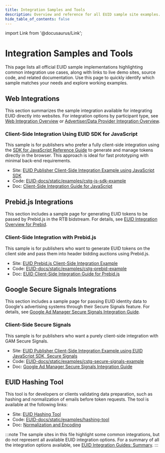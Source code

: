 ```yaml
---
title: Integration Samples and Tools
description: Overview and reference for all EUID sample site examples.
hide_table_of_contents: false
---
```


import Link from '@docusaurus/Link';

# Integration Samples and Tools

This page lists all official EUID sample implementations highlighting common integration use cases, along with links to live demo sites, source code, and related documentation. Use this page to quickly identify which sample matches your needs and explore working examples.

## Web Integrations

This section summarizes the sample integration available for integrating EUID directly into websites. For integration options by participant type, see [Web Integration Overview](https://euid.eu/docs/guides/integration-options-publisher-web) or [Advertiser/Data Provider Integration Overview](https://euid.eu/docs/guides/integration-advertiser-dataprovider-overview).

### Client-Side Integration Using EUID SDK for JavaScript

This sample is for publishers who prefer a fully client-side integration using the [SDK for JavaScript Reference Guide](https://euid.eu/docs/sdks/sdk-ref-javascript) to generate and manage tokens directly in the browser. This approach is ideal for fast prototyping with minimal back-end requirements.

- Site: [EUID Publisher Client-Side Integration Example using JavaScript SDK](https://euid.eu/examples/cstg-js-sdk-example/)
- Code: [EUID-docs/static/examples/cstg-js-sdk-example](https://github.com/European-Unified-ID/EUID-docs/tree/main/static/examples/cstg-js-sdk-example)
- Doc: [Client-Side Integration Guide for JavaScript](https://euid.eu/docs/guides/integration-javascript-client-side)

## Prebid.js Integrations

This section includes a sample page for generating EUID tokens to be passed by Prebid.js in the RTB bidstream. For details, see [EUID Integration Overview for Prebid](https://euid.eu/docs/guides/integration-prebid).

### Client-Side Integration with Prebid.js

This sample is for publishers who want to generate EUID tokens on the client side and pass them into header bidding auctions using Prebid.js.

- Site: [EUID Prebid.js Client-Side Integration Example](https://euid.eu/examples/cstg-prebid-example/)
- Code: [EUID-docs/static/examples/cstg-prebid-example](https://github.com/European-Unified-ID/EUID-docs/tree/main/static/examples/cstg-prebid-example)
- Doc: [EUID Client-Side Integration Guide for Prebid.js](https://euid.eu/docs/guides/integration-prebid-client-side)

## Google Secure Signals Integrations

This section includes a sample page for passing EUID identity data to Google's advertising systems through their Secure Signals feature. For details, see [Google Ad Manager Secure Signals Integration Guide](https://euid.eu/docs/guides/integration-google-ss).

### Client-Side Secure Signals

This sample is for publishers who want a purely client-side integration with GAM Secure Signals.

- Site: [EUID Publisher Client-Side Integration Example using EUID JavaScript SDK, Secure Signals](https://euid.eu/examples/cstg-secure-signals-example/)
- Code: [EUID-docs/static/examples/cstg-secure-signals-example](https://github.com/European-Unified-ID/EUID-docs/tree/main/static/examples/cstg-secure-signals-example)
- Doc: [Google Ad Manager Secure Signals Integration Guide](https://euid.eu/docs/guides/integration-google-ss)

## EUID Hashing Tool

This tool is for developers or clients validating data preparation, such as hashing and normalization of emails before token requests. The tool is available at the following links:

- Site: [EUID Hashing Tool](https://euid.eu/examples/hashing-tool/)
- Code: [EUID-docs/static/examples/hashing-tool](https://github.com/European-Unified-ID/EUID-docs/tree/main/static/examples/hashing-tool)
- Doc: [Normalization and Encoding](https://euid.eu/docs/getting-started/gs-normalization-encoding)

:::note
The sample sites in this file highlight some common integrations, but do not represent all available EUID integration options. For a summary of all the integration options available, see [EUID Integration Guides: Summary](https://euid.eu/docs/guides/summary-guides).
:::
